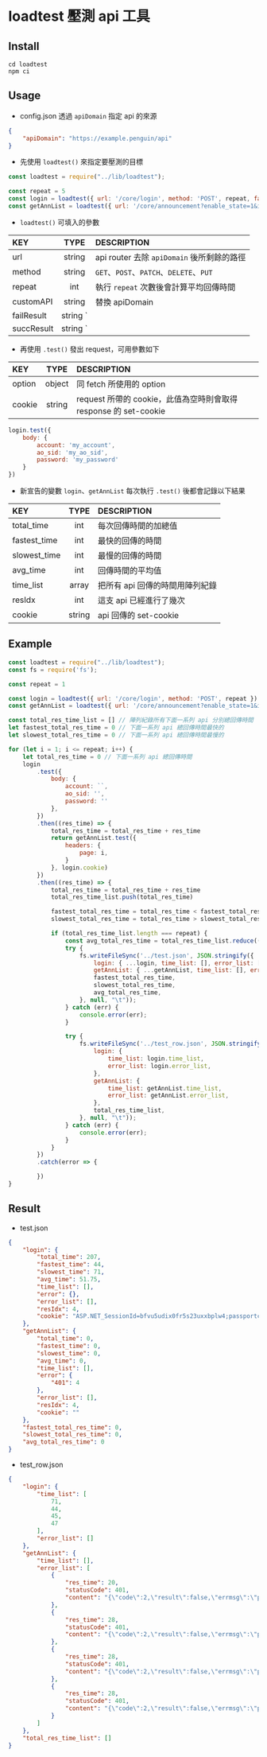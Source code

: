 # loadtest 壓測 api 工具

## Install

```
cd loadtest
npm ci
```

## Usage

* config.json 透過 `apiDomain` 指定 api 的來源

```json
{
    "apiDomain": "https://example.penguin/api"
}
```

* 先使用 `loadtest()` 來指定要壓測的目標

```javascript
const loadtest = require("../lib/loadtest");

const repeat = 5
const login = loadtest({ url: '/core/login', method: 'POST', repeat, failResult: { result: false }, succResult: 'result' })
const getAnnList = loadtest({ url: '/core/announcement?enable_state=1&is_read=-1', repeat })
```

* `loadtest()` 可填入的參數

| KEY         | TYPE                 | DESCRIPTION                                             |
| :---        | :---:                | :---                                                    |
| url         | string               | api router 去除 `apiDomain` 後所剩餘的路徑               |
| method      | string               | `GET`、`POST`、`PATCH`、`DELETE`、`PUT`                  |
| repeat      | int                  | 執行 `repeat` 次數後會計算平均回傳時間                    |
| customAPI   | string               | 替換 apiDomain                                           |
| failResult  | string `||` object   | 若此值和 response.body 的某個值相同時，就判斷為錯誤 (選填) |
| succResult  | string `||`` object  | response.body 必須要有此值才會成功                        |

* 再使用 `.test()` 發出 request，可用參數如下

| KEY         | TYPE     | DESCRIPTION                                                    |
| :---        | :---:    | :---                                                           |
| option      | object   | 同 fetch 所使用的 option                                        |
| cookie      | string   | request 所帶的 cookie，此值為空時則會取得 response 的 set-cookie |

```javascript
login.test({
    body: {
        account: 'my_account',
        ao_sid: 'my_ao_sid',
        password: 'my_password'
    }
})
```

* 新宣告的變數 `login`、`getAnnList` 每次執行 `.test()` 後都會記錄以下結果

| KEY                | TYPE     | DESCRIPTION                                |
| :---               | :---:    | :---                                       |
| total_time         | int      | 每次回傳時間的加總值                        |
| fastest_time       | int      | 最快的回傳的時間                            |
| slowest_time       | int      | 最慢的回傳的時間                            |
| avg_time           | int      | 回傳時間的平均值                            |
| time_list          | array    | 把所有 api 回傳的時間用陣列紀錄              |
| resIdx             | int      | 這支 api 已經進行了幾次                      |
| cookie             | string   | api 回傳的 set-cookie                       |

## Example

```javascript
const loadtest = require("../lib/loadtest");
const fs = require('fs');

const repeat = 1

const login = loadtest({ url: '/core/login', method: 'POST', repeat })
const getAnnList = loadtest({ url: '/core/announcement?enable_state=1&is_read=-1', repeat })

const total_res_time_list = [] // 陣列紀錄所有下面一系列 api 分別總回傳時間
let fastest_total_res_time = 0 // 下面一系列 api 總回傳時間最快的
let slowest_total_res_time = 0 // 下面一系列 api 總回傳時間最慢的

for (let i = 1; i <= repeat; i++) {
    let total_res_time = 0 // 下面一系列 api 總回傳時間
    login
        .test({
            body: {
                account: ``,
                ao_sid: '',
                password: ''
            },
        })
        .then((res_time) => {
            total_res_time = total_res_time + res_time
            return getAnnList.test({
                headers: {
                    page: i,
                }
            }, login.cookie)
        })
        .then((res_time) => {
            total_res_time = total_res_time + res_time
            total_res_time_list.push(total_res_time)

            fastest_total_res_time = total_res_time < fastest_total_res_time || !fastest_total_res_time ? total_res_time : fastest_total_res_time
            slowest_total_res_time = total_res_time > slowest_total_res_time ? total_res_time : slowest_total_res_time

            if (total_res_time_list.length === repeat) {
                const avg_total_res_time = total_res_time_list.reduce((acc, time) => acc + time, 0) / repeat
                try {
                    fs.writeFileSync('../test.json', JSON.stringify({
                        login: { ...login, time_list: [], error_list: [] },
                        getAnnList: { ...getAnnList, time_list: [], error_list: [] },
                        fastest_total_res_time,
                        slowest_total_res_time,
                        avg_total_res_time,
                    }, null, "\t"));
                } catch (err) {
                    console.error(err);
                }

                try {
                    fs.writeFileSync('../test_row.json', JSON.stringify({
                        login: {
                            time_list: login.time_list,
                            error_list: login.error_list,
                        },
                        getAnnList: {
                            time_list: getAnnList.time_list,
                            error_list: getAnnList.error_list,
                        },
                        total_res_time_list,
                    }, null, "\t"));
                } catch (err) {
                    console.error(err);
                }
            }
        })
        .catch(error => {

        })
}
```

## Result
* test.json
```json
{
	"login": {
		"total_time": 207,
		"fastest_time": 44,
		"slowest_time": 71,
		"avg_time": 51.75,
		"time_list": [],
		"error": {},
		"error_list": [],
		"resIdx": 4,
		"cookie": "ASP.NET_SessionId=bfvu5udix0fr5s23uxxbplw4;passportcode=;ASP.NET_SessionId=zq5abbovnnoeoqkfudmsaqrw"
	},
	"getAnnList": {
		"total_time": 0,
		"fastest_time": 0,
		"slowest_time": 0,
		"avg_time": 0,
		"time_list": [],
		"error": {
			"401": 4
		},
		"error_list": [],
		"resIdx": 4,
		"cookie": ""
	},
	"fastest_total_res_time": 0,
	"slowest_total_res_time": 0,
	"avg_total_res_time": 0
}
```

* test_row.json
```json
{
	"login": {
		"time_list": [
			71,
			44,
			45,
			47
		],
		"error_list": []
	},
	"getAnnList": {
		"time_list": [],
		"error_list": [
			{
				"res_time": 20,
				"statusCode": 401,
				"content": "{\"code\":2,\"result\":false,\"errmsg\":\"passportcode is null.\",\"data\":{\"sso\":{\"mode\":\"0\",\"redirect\":\"\"}}}"
			},
			{
				"res_time": 28,
				"statusCode": 401,
				"content": "{\"code\":2,\"result\":false,\"errmsg\":\"passportcode is null.\",\"data\":{\"sso\":{\"mode\":\"0\",\"redirect\":\"\"}}}"
			},
			{
				"res_time": 28,
				"statusCode": 401,
				"content": "{\"code\":2,\"result\":false,\"errmsg\":\"passportcode is null.\",\"data\":{\"sso\":{\"mode\":\"0\",\"redirect\":\"\"}}}"
			},
			{
				"res_time": 28,
				"statusCode": 401,
				"content": "{\"code\":2,\"result\":false,\"errmsg\":\"passportcode is null.\",\"data\":{\"sso\":{\"mode\":\"0\",\"redirect\":\"\"}}}"
			}
		]
	},
	"total_res_time_list": []
}
```